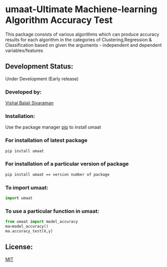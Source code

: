 # umaat-Ultimate Machiene-learning Algorithm Accuracy Test
  This package consists of various algorithms  which can produce accuracy results for each algorithm in the categories of  Clustering,Regression & Classification based on given the arguments - independent and dependent variables/features
## Development Status:
Under Development (Early release)

### Developed by:

 [Vishal Balaji Sivaraman](https://github.com/TheSocialLion)

### Installation:

Use the package manager [pip](https://pip.pypa.io/en/stable/) to install umaat

### For installation of latest package

```bash
pip install umaat
```
### For installation of a particular version of package

```bash
pip install umaat == version number of package
```

### To import umaat:

```python
import umaat
```
### To use a particular function in umaat:
```python
from umaat import model_accuracy
ma=model_accuracy()
ma.accuracy_test(X,y) 
```

## License:
[MIT](https://choosealicense.com/licenses/mit/)
